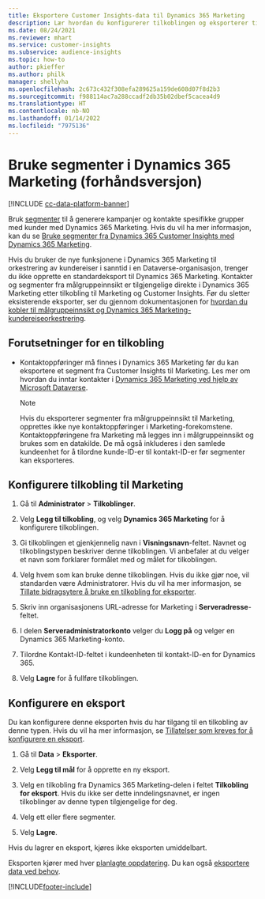 ```yaml
---
title: Eksportere Customer Insights-data til Dynamics 365 Marketing
description: Lær hvordan du konfigurerer tilkoblingen og eksporterer til Dynamics 365 Marketing.
ms.date: 08/24/2021
ms.reviewer: mhart
ms.service: customer-insights
ms.subservice: audience-insights
ms.topic: how-to
author: pkieffer
ms.author: philk
manager: shellyha
ms.openlocfilehash: 2c673c432f308efa289625a159de608d07f8d2b3
ms.sourcegitcommit: f988114ac7a288ccadf2db35b02dbef5cacea4d9
ms.translationtype: HT
ms.contentlocale: nb-NO
ms.lasthandoff: 01/14/2022
ms.locfileid: "7975136"
---
```

# <a name="use-segments-in-dynamics-365-marketing-preview"></a>Bruke segmenter i Dynamics 365 Marketing (forhåndsversjon)

[!INCLUDE [cc-data-platform-banner](../includes/cc-data-platform-banner.md)]

Bruk [segmenter](segments.md) til å generere kampanjer og kontakte spesifikke grupper med kunder med Dynamics 365 Marketing. Hvis du vil ha mer informasjon, kan du se [Bruke segmenter fra Dynamics 365 Customer Insights med Dynamics 365 Marketing](/dynamics365/marketing/customer-insights-segments).

Hvis du bruker de nye funksjonene i Dynamics 365 Marketing til orkestrering av kundereiser i sanntid i en Dataverse-organisasjon, trenger du ikke opprette en standardeksport til Dynamics 365 Marketing. Kontakter og segmenter fra målgruppeinnsikt er tilgjengelige direkte i Dynamics 365 Marketing etter tilkobling til Marketing og Customer Insights. Før du sletter eksisterende eksporter, ser du gjennom dokumentasjonen for [hvordan du kobler til målgruppeinnsikt og Dynamics 365 Marketing-kundereiseorkestrering](/dynamics365/marketing/real-time-marketing-ci-profile).

## <a name="prerequisite-for-a-connection"></a>Forutsetninger for en tilkobling

- Kontaktoppføringer må finnes i Dynamics 365 Marketing før du kan eksportere et segment fra Customer Insights til Marketing. Les mer om hvordan du inntar kontakter i [Dynamics 365 Marketing ved hjelp av Microsoft Dataverse](connect-power-query.md).

  > [!NOTE]
  > Hvis du eksporterer segmenter fra målgruppeinnsikt til Marketing, opprettes ikke nye kontaktoppføringer i Marketing-forekomstene. Kontaktoppføringene fra Marketing må legges inn i målgruppeinnsikt og brukes som en datakilde. De må også inkluderes i den samlede kundeenhet for å tilordne kunde-ID-er til kontakt-ID-er før segmenter kan eksporteres.

## <a name="set-up-connection-to-marketing"></a>Konfigurere tilkobling til Marketing

1. Gå til **Administrator** > **Tilkoblinger**.

1. Velg **Legg til tilkobling**, og velg **Dynamics 365 Marketing** for å konfigurere tilkoblingen.

1. Gi tilkoblingen et gjenkjennelig navn i **Visningsnavn**-feltet. Navnet og tilkoblingstypen beskriver denne tilkoblingen. Vi anbefaler at du velger et navn som forklarer formålet med og målet for tilkoblingen.

1. Velg hvem som kan bruke denne tilkoblingen. Hvis du ikke gjør noe, vil standarden være Administratorer. Hvis du vil ha mer informasjon, se [Tillate bidragsytere å bruke en tilkobling for eksporter](connections.md#allow-contributors-to-use-a-connection-for-exports).

1. Skriv inn organisasjonens URL-adresse for Marketing i **Serveradresse**-feltet.

1. I delen **Serveradministratorkonto** velger du **Logg på** og velger en Dynamics 365 Marketing-konto.

1. Tilordne Kontakt-ID-feltet i kundeenheten til kontakt-ID-en for Dynamics 365.

1. Velg **Lagre** for å fullføre tilkoblingen. 

## <a name="configure-an-export"></a>Konfigurere en eksport

Du kan konfigurere denne eksporten hvis du har tilgang til en tilkobling av denne typen. Hvis du vil ha mer informasjon, se [Tillatelser som kreves for å konfigurere en eksport](export-destinations.md#set-up-a-new-export).

1. Gå til **Data** > **Eksporter**.

1. Velg **Legg til mål** for å opprette en ny eksport.

1. Velg en tilkobling fra Dynamics 365 Marketing-delen i feltet **Tilkobling for eksport**. Hvis du ikke ser dette inndelingsnavnet, er ingen tilkoblinger av denne typen tilgjengelige for deg.

1. Velg ett eller flere segmenter.

1. Velg **Lagre**.

Hvis du lagrer en eksport, kjøres ikke eksporten umiddelbart.

Eksporten kjører med hver [planlagte oppdatering](system.md#schedule-tab). Du kan også [eksportere data ved behov](export-destinations.md#run-exports-on-demand). 

[!INCLUDE[footer-include](../includes/footer-banner.md)]

